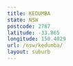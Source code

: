 ```yaml
---
title: KEDUMBA
state: NSW
postcode: 2787
latitude: -33.865
longitude: 150.4029
url: /nsw/kedumba/
layout: suburb
---
```

